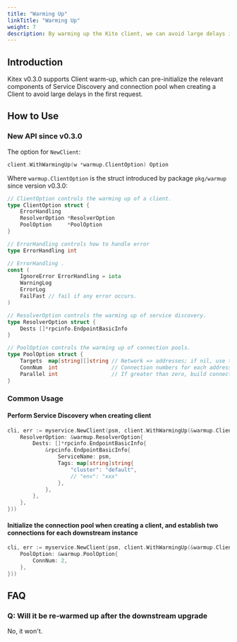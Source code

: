 ```yaml
---
title: "Warming Up"
linkTitle: "Warming Up"
weight: 7
description: By warming up the Kite client, we can avoid large delays in the first request.
---
```


## Introduction

Kitex v0.3.0 supports Client warm-up, which can pre-initialize the relevant components of Service Discovery and connection pool when creating a Client to avoid large delays in the first request.

## How to Use

### New API since v0.3.0

The option for `NewClient`:

```go
client.WithWarmingUp(w *warmup.ClientOption) Option
```

Where `warmup.ClientOption` is the struct introduced by package `pkg/warmup` since version v0.3.0:

```go
// ClientOption controls the warming up of a client.
type ClientOption struct {
    ErrorHandling
    ResolverOption *ResolverOption
    PoolOption     *PoolOption
}
```

```go
// ErrorHandling controls how to handle error
type ErrorHandling int

// ErrorHandling .
const (
    IgnoreError ErrorHandling = iota
    WarningLog
    ErrorLog
    FailFast // fail if any error occurs.
)

// ResolverOption controls the warming up of service discovery.
type ResolverOption struct {
    Dests []*rpcinfo.EndpointBasicInfo
}

// PoolOption controls the warming up of connection pools.
type PoolOption struct {
    Targets  map[string][]string // Network => addresses; if nil, use the result of service discovery
    ConnNum  int                 // Connection numbers for each address
    Parallel int                 // If greater than zero, build connections in `Parallel` goroutines.
}
```

### Common Usage

#### Perform Service Discovery when creating client 


```go
cli, err := myservice.NewClient(psm, client.WithWarmingUp(&warmup.ClientOption{
    ResolverOption: &warmup.ResolverOption{
        Dests: []*rpcinfo.EndpointBasicInfo{
            &rpcinfo.EndpointBasicInfo{
                ServiceName: psm,
                Tags: map[string]string{
                    "cluster": "default",
                    // "env": "xxx"
                },
            },
        },
    },
}))
```

#### Initialize the connection pool when creating a client, and establish two connections for each downstream instance

```go
cli, err := myservice.NewClient(psm, client.WithWarmingUp(&warmup.ClientOption{
    PoolOption: &warmup.PoolOption{
        ConnNum: 2,
    },
}))
```

## FAQ

### Q: Will it be re-warmed up after the downstream upgrade

No, it won't.